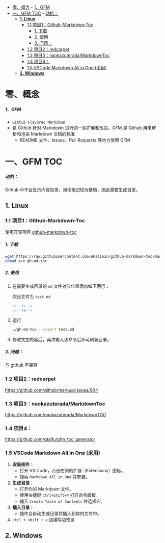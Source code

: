 - [零、概念](#零概念)
        - [1、GFM](#1gfm)
- [一、GFM TOC](#一gfm-toc)
        - [动机：](#动机)
  - [**1. Linux**](#1-linux)
    - [1.1 项目1：Github-Markdown-Toc](#11-项目1github-markdown-toc)
        - [1. 下载](#1-下载)
        - [2. 使用](#2-使用)
        - [3. 问题：](#3-问题)
    - [1.2 项目2：redcarpet](#12-项目2redcarpet)
    - [1.3 项目3：naokazuterada/MarkdownToc](#13-项目3naokazuteradamarkdowntoc)
    - [1.4 项目4：](#14-项目4)
    - [1.5 VSCode Markdown All in One (采用)](#15-vscode-markdown-all-in-one-采用)
  - [**2. Windows**](#2-windows)


# 零、概念

##### 1、GFM

- `Github Flavored Markdown`
- 是 Github 针对 Markdown 进行的一些扩展和改进。GFM 是 Github 用来解析和渲染 Markdown 文档的标准
  - README 文件、Issues、Pull Requests 等地方使用 GFM

# 一、GFM TOC

##### 动机：

Github 中不会显示内容目录，阅读笔记较为繁琐，因此需要生成目录。

## **1. Linux**

### 1.1 项目1：Github-Markdown-Toc

使用开源项目 [github-markdown-toc](https://github.com/ekalinin/github-markdown-toc.git)

##### 1. 下载

```bash
wget https://raw.githubusercontent.com/ekalinin/github-markdown-toc/master/gh-md-toc
chmod a+x gh-md-toc
```

##### 2. 使用

1. 在需要生成目录的 `md` 文件对应位置添加如下两行：

   假设文件为 `test.md`

   ```markdown
   <!--ts-->
   <!--te-->
   ```

2. 运行

   ```bash
   ./gh-md-toc --insert test.md
   ```

3. 修改文加内容后，再次输入该命令后即可刷新目录。

##### 3. 问题：

与 github 不兼容

### 1.2 项目2：redcarpet

https://github.com/github/markup/issues/904



### 1.3 项目3：naokazuterada/MarkdownToc

https://github.com/naokazuterada/MarkdownTOC



### 1.4 项目4：

https://github.com/gtaifu/gfm_toc_generator



### 1.5 VSCode Markdown All in One (采用)

1. **安装插件**：
   - 打开 VS Code，点击左侧的扩展（Extensions）图标。
   - 搜索 `Markdown All in One` 并安装。
2. **生成目录**：
   - 打开你的 Markdown 文件。
   - 使用快捷键 `Ctrl+Shift+P` 打开命令面板。
   - 输入 `Create Table of Contents` 并选择它。
3. **插入目录**：
   - 插件会自动生成目录并插入到你的文件中。
4. `ctrl + shift + v` 边编写边预览

## **2. Windows**

